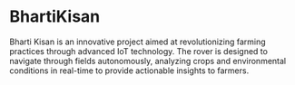 # BhartiKisan
Bharti Kisan is an innovative project aimed at revolutionizing farming practices through advanced IoT technology. The rover is designed to navigate through fields autonomously, analyzing crops and environmental conditions in real-time to provide actionable insights to farmers.
